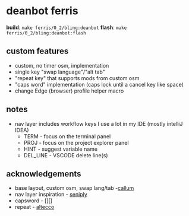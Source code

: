 # deanbot ferris

**build**: `make ferris/0_2/bling:deanbot`
**flash**: `make ferris/0_2/bling:deanbot:flash`

## custom features

- custom, no timer osm, implementation
- single key "swap language"/"alt tab"
- "repeat key" that supports mods from custom osm
- "caps word" implementation (caps lock until a cancel key like space)
- change Edge (browser) profile helper macro

## notes

- nav layer includes workflow keys I use a lot in my IDE (mostly intelliJ IDEA)
  - TERM - focus on the terminal panel
  - PROJ - focus on the project explorer panel
  - HINT - suggest variable name
  - DEL_LINE - VSCODE delete line(s)

## acknowledgements

- base layout, custom osm, swap lang/tab  -[callum](https://github.com/callum-oakley/qmk_firmware/tree/master/users/callum)
- nav layer inspiration - [seniply](https://stevep99.github.io/seniply/)
- capsword - [][]
- repeat - [altecco](https://github.com/alterecco/machine)
